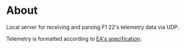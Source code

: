 <h1>About</h1>
Local server for receiving and parsing F1 22's telemetry data via UDP.

Telemetry is formatted according to [EA's specification](https://answers.ea.com/t5/General-Discussion/F1-22-UDP-Specification/td-p/11551274).
